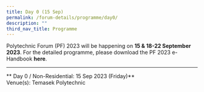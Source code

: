 ```yaml
---
title: Day 0 (15 Sep)
permalink: /forum-details/programme/day0/
description: ""
third_nav_title: Programme
---
```

Polytechnic Forum (PF) 2023 will be happening on **15 &amp; 18-22 September 2023**. For the detailed programme, please download the&nbsp;PF 2023 e-Handbook **here**.
<hr>

** Day 0 / Non-Residential: 15 Sep 2023 (Friday)**<br>
Venue(s): Temasek Polytechnic
